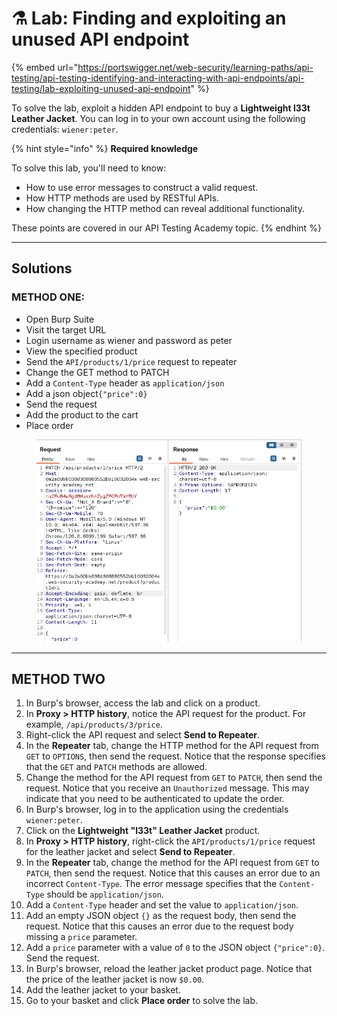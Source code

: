 # ⚗️ Lab: Finding and exploiting an unused API endpoint

{% embed url="https://portswigger.net/web-security/learning-paths/api-testing/api-testing-identifying-and-interacting-with-api-endpoints/api-testing/lab-exploiting-unused-api-endpoint" %}

To solve the lab, exploit a hidden API endpoint to buy a **Lightweight l33t Leather Jacket**. You can log in to your own account using the following credentials: `wiener:peter`.

{% hint style="info" %}
**Required knowledge**

To solve this lab, you'll need to know:

* How to use error messages to construct a valid request.
* How HTTP methods are used by RESTful APIs.
* How changing the HTTP method can reveal additional functionality.

These points are covered in our API Testing Academy topic.
{% endhint %}



***

## Solutions

### METHOD ONE:

* Open Burp Suite
* Visit the target URL
* Login username as wiener and password as peter
* View the specified product
* Send the `API/products/1/price` request to repeater&#x20;
* Change the GET method to PATCH
* Add a `Content-Type` header as `application/json`
* Add a  json object`{"price":0}`&#x20;
* Send the request
* Add the product to the cart
* Place order

<figure><img src="../../../.gitbook/assets/image (52).png" alt=""><figcaption></figcaption></figure>



***

## METHOD TWO

1. In Burp's browser, access the lab and click on a product.
2. In **Proxy > HTTP history**, notice the API request for the product. For example, `/api/products/3/price`.
3. Right-click the API request and select **Send to Repeater**.
4. In the **Repeater** tab, change the HTTP method for the API request from `GET` to `OPTIONS`, then send the request. Notice that the response specifies that the `GET` and `PATCH` methods are allowed.
5. Change the method for the API request from `GET` to `PATCH`, then send the request. Notice that you receive an `Unauthorized` message. This may indicate that you need to be authenticated to update the order.
6. In Burp's browser, log in to the application using the credentials `wiener:peter`.
7. Click on the **Lightweight "l33t" Leather Jacket** product.
8. In **Proxy > HTTP history**, right-click the `API/products/1/price` request for the leather jacket and select **Send to Repeater**.
9. In the **Repeater** tab, change the method for the API request from `GET` to `PATCH`, then send the request. Notice that this causes an error due to an incorrect `Content-Type`. The error message specifies that the `Content-Type` should be `application/json`.
10. Add a `Content-Type` header and set the value to `application/json`.
11. Add an empty JSON object `{}` as the request body, then send the request. Notice that this causes an error due to the request body missing a `price` parameter.
12. Add a `price` parameter with a value of `0` to the JSON object `{"price":0}`. Send the request.
13. In Burp's browser, reload the leather jacket product page. Notice that the price of the leather jacket is now `$0.00`.
14. Add the leather jacket to your basket.
15. Go to your basket and click **Place order** to solve the lab.

